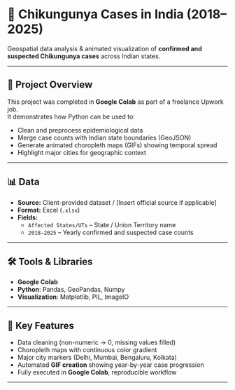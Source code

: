 # 🦟 Chikungunya Cases in India (2018–2025)

Geospatial data analysis & animated visualization of **confirmed and suspected Chikungunya cases** across Indian states.

---

## 📌 Project Overview
This project was completed in **Google Colab** as part of a freelance Upwork job.  
It demonstrates how Python can be used to:
- Clean and preprocess epidemiological data
- Merge case counts with Indian state boundaries (GeoJSON)
- Generate animated choropleth maps (GIFs) showing temporal spread
- Highlight major cities for geographic context

---

## 📊 Data
- **Source:** Client-provided dataset / [Insert official source if applicable]  
- **Format:** Excel (`.xlsx`)  
- **Fields:**
  - `Affected States/UTs` – State / Union Territory name  
  - `2018–2025` – Yearly confirmed and suspected case counts  

---

## 🛠️ Tools & Libraries
- **Google Colab**  
- **Python**: Pandas, GeoPandas, Numpy  
- **Visualization**: Matplotlib, PIL, ImageIO  

---

## 🚀 Key Features
- Data cleaning (non-numeric → 0, missing values filled)  
- Choropleth maps with continuous color gradient  
- Major city markers (Delhi, Mumbai, Bengaluru, Kolkata)  
- Automated **GIF creation** showing year-by-year case progression  
- Fully executed in **Google Colab**, reproducible workflow  

---
